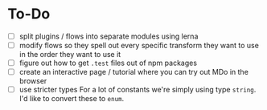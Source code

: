 # To-Do

- [ ] split plugins / flows into separate modules using lerna
- [ ] modify flows so they spell out every specific transform they want to use in the order they want to use it
- [ ] figure out how to get `.test` files out of npm packages
- [ ] create an interactive page / tutorial where you can try out MDo in the browser
- [ ] use stricter types
      For a lot of constants we're simply using type `string`. I'd like to convert these to `enum`.
